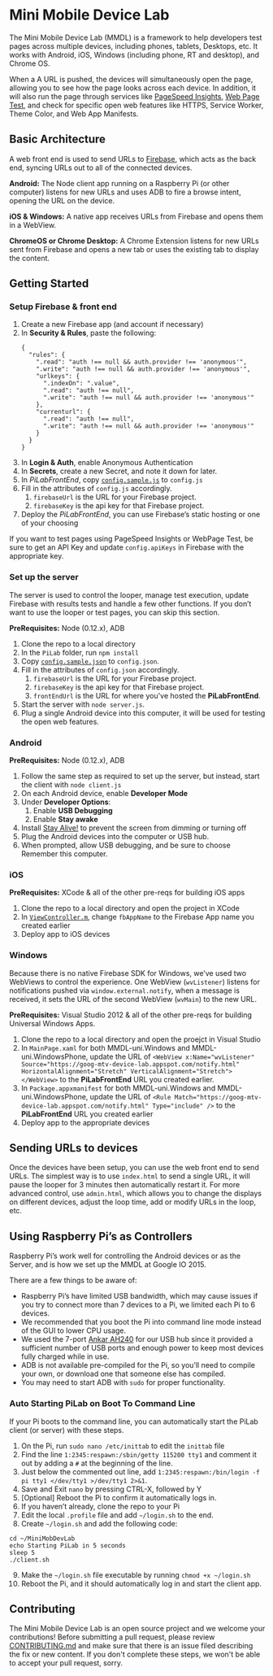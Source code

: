 # Mini Mobile Device Lab

The Mini Mobile Device Lab (MMDL) is a framework to help developers test pages
across multiple devices, including phones, tablets, Desktops, etc. It works with
Android, iOS, Windows (including phone, RT and desktop), and Chrome OS.

When a A URL is pushed, the devices will simultaneously open the page, allowing
you to see how the page looks across each device. In addition, it will also run
the page through services like
[PageSpeed Insights](https://developers.google.com/speed/pagespeed/insights/),
[Web Page Test](http://www.webpagetest.org/), and check for specific open web
features like HTTPS, Service Worker, Theme Color, and Web App Manifests.

## Basic Architecture

A web front end is used to send URLs to [Firebase](https://www.firebase.com),
which acts as the back end, syncing URLs out to all of the connected devices.

**Android:** The Node client app running on a Raspberry Pi (or other computer)
listens for new URLs and uses ADB to fire a browse intent, opening the URL on
the device.

**iOS & Windows:** A native app receives URLs from Firebase and opens them in a
WebView.

**ChromeOS or Chrome Desktop:** A Chrome Extension listens for new URLs sent
from Firebase and opens a new tab or uses the existing tab to display the
content.

## Getting Started

### Setup Firebase & front end

1. Create a new Firebase app (and account if necessary)
1. In **Security & Rules**, paste the following:
    ```
    {
      "rules": {
        ".read": "auth !== null && auth.provider !== 'anonymous'",
        ".write": "auth !== null && auth.provider !== 'anonymous'",
        "urlkeys": {
          ".indexOn": ".value",
          ".read": "auth !== null",
          ".write": "auth !== null && auth.provider !== 'anonymous'"
        },
        "currenturl": {
          ".read": "auth !== null",
          ".write": "auth !== null && auth.provider !== 'anonymous'"
        }
      }
    }
    ```
1. In **Login & Auth**, enable Anonymous Authentication
1. In **Secrets**, create a new Secret, and note it down for later.
1. In _PiLabFrontEnd_, copy [`config.sample.js`](https://github.com/GoogleChrome/MiniMobileDeviceLab/blob/master/PiLabFrontEnd/config.sample.js) to `config.js`
1. Fill in the attributes of `config.js` accordingly.
    1. `firebaseUrl` is the URL for your Firebase project.
    1. `firebaseKey` is the api key for that Firebase project.
1. Deploy the _PiLabFrontEnd_, you can use Firebase’s static hosting or one of
your choosing

If you want to test pages using PageSpeed Insights or WebPage Test, be sure to
get an API Key and update `config.apiKeys` in Firebase with the appropriate key.


### Set up the server

The server is used to control the looper, manage test execution, update Firebase
with results tests and handle a few other functions. If you don’t want to use
the looper or test pages, you can skip this section.

 **PreRequisites:** Node (0.12.x), ADB

1. Clone the repo to a local directory
1. In the `PiLab` folder, run `npm install`
1. Copy [`config.sample.json`](https://github.com/GoogleChrome/MiniMobileDeviceLab/blob/master/PiLab/config.sample.json) to `config.json`.
1. Fill in the attributes of `config.json` accordingly.
    1. `firebaseUrl` is the URL for your Firebase project.
    1. `firebaseKey` is the api key for that Firebase project.
    1. `frontEndUrl` is the URL for where you've hosted the **PiLabFrontEnd**.
1. Start the server with `node server.js`.
1. Plug a single Android device into this computer, it will be used for testing
the open web features.


### Android

 **PreRequisites:** Node (0.12.x), ADB

1. Follow the same step as required to set up the server, but instead, start the
client with `node client.js`
1. On each Android device, enable **Developer Mode**
1. Under **Developer Options**:
    1. Enable **USB Debugging**
    1. Enable **Stay awake**
1. Install [Stay Alive!](https://play.google.com/store/apps/details?id=com.synetics.stay.alive)
to prevent the screen from dimming or turning off
1. Plug the Android devices into the computer or USB hub.
1. When prompted, allow USB debugging, and be sure to choose Remember this
computer.


### iOS

**PreRequisites:** XCode & all of the other pre-reqs for building iOS apps

1. Clone the repo to a local directory and open the project in XCode
1. In [`ViewController.m`](https://github.com/GoogleChrome/MiniMobileDeviceLab/blob/master/iOS/Browser2/ViewController.m), change `fbAppName` to the Firebase App name you created earlier
1. Deploy app to iOS devices


### Windows

Because there is no native Firebase SDK for Windows, we’ve used two WebViews to
control the experience. One WebView (`wvListener`) listens for notifications
pushed via `window.external.notify`, when a message is received, it sets the URL
of the second WebView (`wvMain`) to the new URL.

**PreRequisites:** Visual Studio 2012 & all of the other pre-reqs for building
Universal Windows Apps.

1. Clone the repo to a local directory and open the proejct in Visual Studio
1. In `MainPage.xaml` for both MMDL-uni.Windows and MMDL-uni.WindowsPhone,
update the URL of `<WebView x:Name="wvListener" Source="https://goog-mtv-device-lab.appspot.com/notify.html" HorizontalAlignment="Stretch" VerticalAlignment="Stretch"></WebView>`
to the **PiLabFrontEnd** URL you created earlier.
1. In `Package.appxmanifest` for both MMDL-uni.Windows and MMDL-uni.WindowsPhone,
update the URL of `<Rule Match="https://goog-mtv-device-lab.appspot.com/notify.html" Type="include" />`
to the **PiLabFrontEnd** URL you created earlier
1. Deploy app to the appropriate devices

## Sending URLs to devices

Once the devices have been setup, you can use the web front end to send URLs.
The simplest way is to use `index.html` to send a single URL, it will pause the
looper for 3 minutes then automatically restart it. For more advanced control,
use `admin.html`, which allows you to change the displays on different devices,
adjust the loop time, add or modify URLs in the loop, etc.

## Using Raspberry Pi’s as Controllers

Raspberry Pi’s work well for controlling the Android devices or as the Server,
and is how we set up the MMDL at Google IO 2015.

There are a few things to be aware of:
* Raspberry Pi’s have limited USB bandwidth, which may cause issues if you try
to connect more than 7 devices to a Pi, we limited each Pi to 6 devices.
* We recommended that you boot the Pi into command line mode instead of the GUI
to lower CPU usage.
* We used the 7-port [Ankar AH240](http://www.amazon.com/gp/product/B00HRQ3ZES)
for our USB hub since it provided a sufficient number of USB ports and enough
power to keep most devices fully charged while in use.
* ADB is not available pre-compiled for the Pi, so you’ll need to compile your
own, or download one that someone else has compiled.
* You may need to start ADB with `sudo` for proper functionality.

### Auto Starting PiLab on Boot To Command Line

If your Pi boots to the command line, you can automatically start the PiLab
client (or server) with these steps.

1. On the Pi, run `sudo nano /etc/inittab` to edit the `inittab` file
2. Find the line `1:2345:respawn:/sbin/getty 115200 tty1` and comment it out by
adding a `#` at the beginning of the line.
3. Just below the commented out line, add `1:2345:respawn:/bin/login -f pi tty1 </dev/tty1 >/dev/tty1 2>&1`.
4. Save and Exit `nano` by pressing CTRL-X, followed by Y
5. [Optional] Reboot the Pi to confirm it automatically logs in.
6. If you haven’t already, clone the repo to your Pi
7. Edit the local `.profile` file and add `~/login.sh` to the end.
8. Create `~/login.sh` and add the following code:
```
cd ~/MiniMobDevLab
echo Starting PiLab in 5 seconds
sleep 5
./client.sh
```
9. Make the `~/login.sh` file executable by running `chmod +x ~/login.sh`
10. Reboot the Pi, and it should automatically log in and start the client app.


## Contributing

The Mini Mobile Device Lab is an open source project and we welcome your
contributions! Before submitting a pull request, please review
[CONTRIBUTING.md](https://github.com/GoogleChrome/MiniMobileDeviceLab/blob/master/CONTRIBUTING.md)
and make sure that there is an issue filed describing the fix or new content. If
you don't complete these steps, we won't be able to accept your pull request,
sorry.
